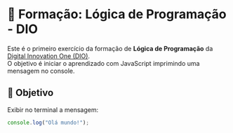 # 🚀 Formação: Lógica de Programação - DIO

Este é o primeiro exercício da formação de **Lógica de Programação** da [Digital Innovation One (DIO)](https://dio.me/).  
O objetivo é iniciar o aprendizado com JavaScript imprimindo uma mensagem no console.

## 📌 Objetivo

Exibir no terminal a mensagem:

```javascript
console.log("Olá mundo!");
